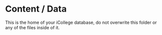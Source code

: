 # Content / Data

This is the home of your iCollege database, do not overwrite this folder or any of the files inside of it.